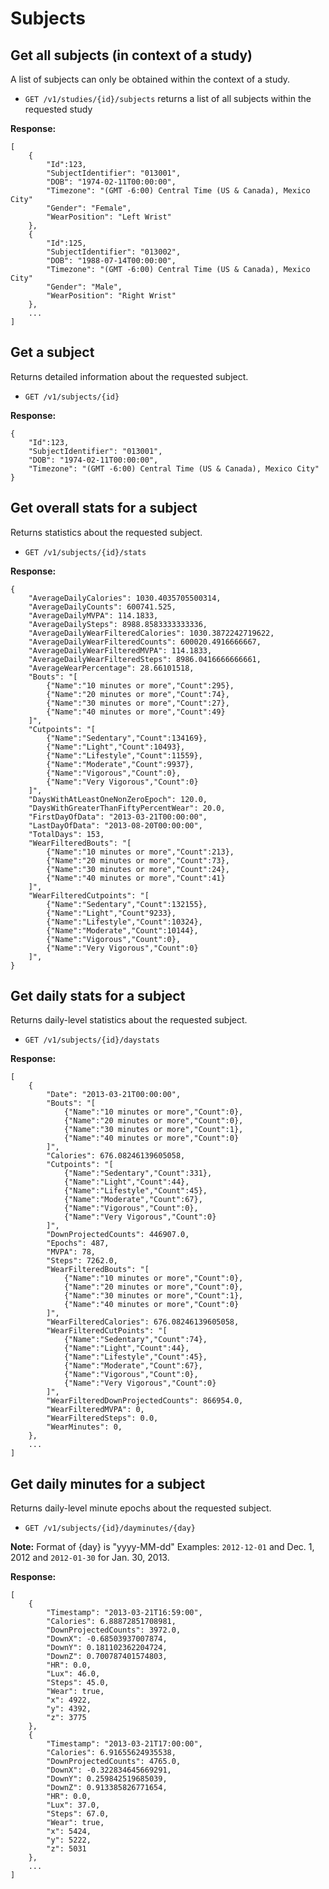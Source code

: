 Subjects
===

Get all subjects (in context of a study)
---

A list of subjects can only be obtained within the context of a study.

* `GET /v1/studies/{id}/subjects` returns a list of all subjects within the requested study

**Response:**

    [
        {
			"Id":123,
			"SubjectIdentifier": "013001",
			"DOB": "1974-02-11T00:00:00",
			"Timezone": "(GMT -6:00) Central Time (US & Canada), Mexico City"
			"Gender": "Female",
			"WearPosition": "Left Wrist"
        },
        {
			"Id":125,
			"SubjectIdentifier": "013002",
			"DOB": "1988-07-14T00:00:00",
			"Timezone": "(GMT -6:00) Central Time (US & Canada), Mexico City"
			"Gender": "Male",
			"WearPosition": "Right Wrist"
        },
        ...
    ]

Get a subject
---
Returns detailed information about the requested subject.

* `GET /v1/subjects/{id}`

**Response:**

    {
        "Id":123,
        "SubjectIdentifier": "013001",
        "DOB": "1974-02-11T00:00:00",
        "Timezone": "(GMT -6:00) Central Time (US & Canada), Mexico City"
    }

Get overall stats for a subject
---
Returns statistics about the requested subject.

* `GET /v1/subjects/{id}/stats`

**Response:**

    {
        "AverageDailyCalories": 1030.4035705500314,
        "AverageDailyCounts": 600741.525,
        "AverageDailyMVPA": 114.1833,
        "AverageDailySteps": 8988.8583333333336,
        "AverageDailyWearFilteredCalories": 1030.3872242719622,
        "AverageDailyWearFilteredCounts": 600020.4916666667,
        "AverageDailyWearFilteredMVPA": 114.1833,
        "AverageDailyWearFilteredSteps": 8986.0416666666661,
        "AverageWearPercentage": 28.66101518,
        "Bouts": "[
            {"Name":"10 minutes or more","Count":295},
            {"Name":"20 minutes or more","Count":74},
            {"Name":"30 minutes or more","Count":27},
            {"Name":"40 minutes or more","Count":49}
        ]",
        "Cutpoints": "[
            {"Name":"Sedentary","Count":134169},
            {"Name":"Light","Count":10493},
            {"Name":"Lifestyle","Count":11559},
            {"Name":"Moderate","Count":9937},
            {"Name":"Vigorous","Count":0},
            {"Name":"Very Vigorous","Count":0}
        ]",
        "DaysWithAtLeastOneNonZeroEpoch": 120.0,
        "DaysWithGreaterThanFiftyPercentWear": 20.0,
        "FirstDayOfData": "2013-03-21T00:00:00",
        "LastDayOfData": "2013-08-20T00:00:00",
        "TotalDays": 153,
        "WearFilteredBouts": "[
            {"Name":"10 minutes or more","Count":213},
            {"Name":"20 minutes or more","Count":73},
            {"Name":"30 minutes or more","Count":24},
            {"Name":"40 minutes or more","Count":41}
        ]",
        "WearFilteredCutpoints": "[
            {"Name":"Sedentary","Count":132155},
            {"Name":"Light","Count"9233},
            {"Name":"Lifestyle","Count":10324},
            {"Name":"Moderate","Count":10144},
            {"Name":"Vigorous","Count":0},
            {"Name":"Very Vigorous","Count":0}
        ]",
    }

Get daily stats for a subject
---
Returns daily-level statistics about the requested subject.

* `GET /v1/subjects/{id}/daystats`

**Response:**

    [
        {
            "Date": "2013-03-21T00:00:00",
            "Bouts": "[
                {"Name":"10 minutes or more","Count":0},
                {"Name":"20 minutes or more","Count":0},
                {"Name":"30 minutes or more","Count":1},
                {"Name":"40 minutes or more","Count":0}
            ]",
            "Calories": 676.08246139605058,
            "Cutpoints": "[
                {"Name":"Sedentary","Count":331},
                {"Name":"Light","Count":44},
                {"Name":"Lifestyle","Count":45},
                {"Name":"Moderate","Count":67},
                {"Name":"Vigorous","Count":0},
                {"Name":"Very Vigorous","Count":0}
            ]",
            "DownProjectedCounts": 446907.0,
            "Epochs": 487,
            "MVPA": 78,
            "Steps": 7262.0,
            "WearFilteredBouts": "[
                {"Name":"10 minutes or more","Count":0},
                {"Name":"20 minutes or more","Count":0},
                {"Name":"30 minutes or more","Count":1},
                {"Name":"40 minutes or more","Count":0}
            ]",
            "WearFilteredCalories": 676.08246139605058,
            "WearFilteredCutPoints": "[
                {"Name":"Sedentary","Count":74},
                {"Name":"Light","Count":44},
                {"Name":"Lifestyle","Count":45},
                {"Name":"Moderate","Count":67},
                {"Name":"Vigorous","Count":0},
                {"Name":"Very Vigorous","Count":0}
            ]",
            "WearFilteredDownProjectedCounts": 866954.0,
            "WearFilteredMVPA": 0,
            "WearFilteredSteps": 0.0,
            "WearMinutes": 0,
        },
        ...
    ]

Get daily minutes for a subject
---
Returns daily-level minute epochs about the requested subject.

* `GET /v1/subjects/{id}/dayminutes/{day}`

**Note:** Format of {day} is "yyyy-MM-dd" Examples: `2012-12-01` and Dec. 1, 2012 and `2012-01-30` for Jan. 30, 2013.

**Response:**

    [
        {
            "Timestamp": "2013-03-21T16:59:00",
            "Calories": 6.88872851708981,
            "DownProjectedCounts": 3972.0,
            "DownX": -0.68503937007874,
            "DownY": 0.181102362204724,
            "DownZ": 0.700787401574803,
            "HR": 0.0,
            "Lux": 46.0,
            "Steps": 45.0,
            "Wear": true,
            "x": 4922,
            "y": 4392,
            "z": 3775
        },
        {
            "Timestamp": "2013-03-21T17:00:00",
            "Calories": 6.91655624935538,
            "DownProjectedCounts": 4765.0,
            "DownX": -0.322834645669291,
            "DownY": 0.259842519685039,
            "DownZ": 0.913385826771654,
            "HR": 0.0,
            "Lux": 37.0,
            "Steps": 67.0,
            "Wear": true,
            "x": 5424,
            "y": 5222,
            "z": 5031
        },
        ...
    ]
